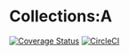 # Collections:A
[![Coverage Status](https://coveralls.io/repos/github/everbrez/Collections-A/badge.svg?branch=master)](https://coveralls.io/github/everbrez/Collections-A?branch=master)
[![CircleCI](https://circleci.com/gh/everbrez/Collections-A.svg?style=shield)](https://circleci.com/gh/everbrez/Collections-A)